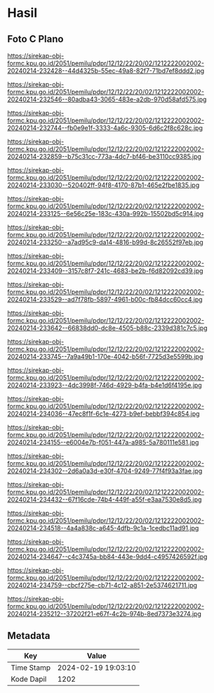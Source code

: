 # Hasil

## Foto C Plano

https://sirekap-obj-formc.kpu.go.id/2051/pemilu/pdpr/12/12/22/20/02/1212222002002-20240214-232428--44d4325b-55ec-49a8-82f7-71bd7ef8ddd2.jpg

https://sirekap-obj-formc.kpu.go.id/2051/pemilu/pdpr/12/12/22/20/02/1212222002002-20240214-232546--80adba43-3065-483e-a2db-970d58afd575.jpg

https://sirekap-obj-formc.kpu.go.id/2051/pemilu/pdpr/12/12/22/20/02/1212222002002-20240214-232744--fb0e9e1f-3333-4a6c-9305-6d6c2f8c628c.jpg

https://sirekap-obj-formc.kpu.go.id/2051/pemilu/pdpr/12/12/22/20/02/1212222002002-20240214-232859--b75c31cc-773a-4dc7-bf46-be3110cc9385.jpg

https://sirekap-obj-formc.kpu.go.id/2051/pemilu/pdpr/12/12/22/20/02/1212222002002-20240214-233030--520402ff-94f8-4170-87b1-465e2fbe1835.jpg

https://sirekap-obj-formc.kpu.go.id/2051/pemilu/pdpr/12/12/22/20/02/1212222002002-20240214-233125--6e56c25e-183c-430a-992b-15502bd5c914.jpg

https://sirekap-obj-formc.kpu.go.id/2051/pemilu/pdpr/12/12/22/20/02/1212222002002-20240214-233250--a7ad95c9-da14-4816-b99d-8c26552f97eb.jpg

https://sirekap-obj-formc.kpu.go.id/2051/pemilu/pdpr/12/12/22/20/02/1212222002002-20240214-233409--3157c8f7-241c-4683-be2b-f6d82092cd39.jpg

https://sirekap-obj-formc.kpu.go.id/2051/pemilu/pdpr/12/12/22/20/02/1212222002002-20240214-233529--ad7f78fb-5897-4961-b00c-fb84dcc60cc4.jpg

https://sirekap-obj-formc.kpu.go.id/2051/pemilu/pdpr/12/12/22/20/02/1212222002002-20240214-233642--66838dd0-dc8e-4505-b88c-2339d381c7c5.jpg

https://sirekap-obj-formc.kpu.go.id/2051/pemilu/pdpr/12/12/22/20/02/1212222002002-20240214-233745--7a9a49b1-170e-4042-b56f-7725d3e5599b.jpg

https://sirekap-obj-formc.kpu.go.id/2051/pemilu/pdpr/12/12/22/20/02/1212222002002-20240214-233923--4dc3998f-746d-4929-b4fa-b4e1d6f4195e.jpg

https://sirekap-obj-formc.kpu.go.id/2051/pemilu/pdpr/12/12/22/20/02/1212222002002-20240214-234036--47ec8f1f-6c1e-4273-b9ef-bebbf394c854.jpg

https://sirekap-obj-formc.kpu.go.id/2051/pemilu/pdpr/12/12/22/20/02/1212222002002-20240214-234155--e6004e7b-f051-447a-a985-5a780111e581.jpg

https://sirekap-obj-formc.kpu.go.id/2051/pemilu/pdpr/12/12/22/20/02/1212222002002-20240214-234302--2d6a0a3d-e30f-4704-9249-77f4f93a3fae.jpg

https://sirekap-obj-formc.kpu.go.id/2051/pemilu/pdpr/12/12/22/20/02/1212222002002-20240214-234432--67f16cde-74b4-449f-a55f-e3aa7530e8d5.jpg

https://sirekap-obj-formc.kpu.go.id/2051/pemilu/pdpr/12/12/22/20/02/1212222002002-20240214-234518--4a4a838c-a645-4dfb-9c1a-1cedbc11ad91.jpg

https://sirekap-obj-formc.kpu.go.id/2051/pemilu/pdpr/12/12/22/20/02/1212222002002-20240214-234647--c4c3745a-bb84-443e-9dd4-c4957426592f.jpg

https://sirekap-obj-formc.kpu.go.id/2051/pemilu/pdpr/12/12/22/20/02/1212222002002-20240214-234759--cbcf275e-cb71-4c12-a851-2e5374621711.jpg

https://sirekap-obj-formc.kpu.go.id/2051/pemilu/pdpr/12/12/22/20/02/1212222002002-20240214-235212--37202f21-e67f-4c2b-974b-8ed7373e3274.jpg


## Metadata

| Key        | Value               |
| ---------- | ------------------- |
| Time Stamp | 2024-02-19 19:03:10 |
| Kode Dapil | 1202                |



